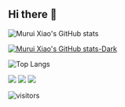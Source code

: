 ## Hi there 👋

<!--
**Rachel-XMR/Rachel-XMR** is a ✨ _special_ ✨ repository because its `README.md` (this file) appears on your GitHub profile.

Here are some ideas to get you started:

- 🔭 I’m currently working on ...
- 🌱 I’m currently learning ...
- 👯 I’m looking to collaborate on ...
- 🤔 I’m looking for help with ...
- 💬 Ask me about ...
- 📫 How to reach me: ...
- 😄 Pronouns: ...
- ⚡ Fun fact: ...
-->

![Murui Xiao's GitHub stats](https://github-readme-stats.vercel.app/api?username=Rachel-XMR&show_icons=true&theme=ark#gh-dark-mode-only)

[![Murui Xiao's GitHub stats-Dark](https://github-readme-stats.vercel.app/api?username=Rachel-XMR&show_icons=true&theme=dark#gh-dark-mode-only)](https://github.com/anuraghazra/github-readme-stats#gh-dark-mode-only)



![Top Langs](https://github-readme-stats.vercel.app/api/top-langs/?username=Rachel-XMR)


<img src="https://img.shields.io/badge/-HTML5-E34F26?style=flat-square&logo=html5&logoColor=white" /> 
<img src="https://img.shields.io/badge/-CSS3-1572B6?style=flat-square&logo=css3" /> 
<img src="https://img.shields.io/badge/-JavaScript-oringe?style=flat-square&logo=javascript" />

![visitors](https://visitor-badge.glitch.me/badge?page_id=Rachel-XMR.id&left_color=green&right_color=red)

